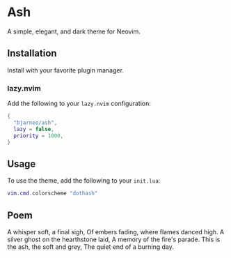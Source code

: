 # Ash

A simple, elegant, and dark theme for Neovim.

## Installation

Install with your favorite plugin manager.

### lazy.nvim

Add the following to your `lazy.nvim` configuration:

```lua
{
  "bjarneo/ash",
  lazy = false,
  priority = 1000,
}
```

## Usage

To use the theme, add the following to your `init.lua`:

```lua
vim.cmd.colorscheme "dothash"
```

## Poem

A whisper soft, a final sigh,
Of embers fading, where flames danced high.
A silver ghost on the hearthstone laid,
A memory of the fire's parade.
This is the ash, the soft and grey,
The quiet end of a burning day.
